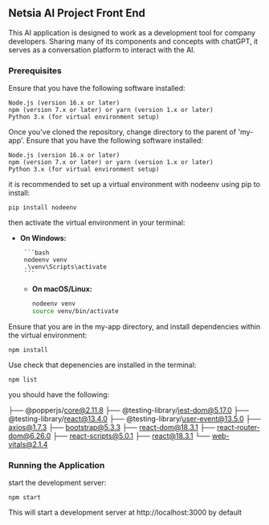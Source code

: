 ## Netsia AI Project Front End

This AI application is designed to work as a development tool for company developers. Sharing many of its components and concepts with chatGPT, it serves as a conversation platform to interact with the AI.


### Prerequisites

Ensure that you have the following software installed:

    Node.js (version 16.x or later)
    npm (version 7.x or later) or yarn (version 1.x or later)
    Python 3.x (for virtual environment setup)

Once you've cloned the repository, change directory to the parent of 'my-app'. Ensure that you have the following software installed:

    Node.js (version 16.x or later)
    npm (version 7.x or later) or yarn (version 1.x or later)
    Python 3.x (for virtual environment setup)


it is recommended to set up a virtual environment with nodeenv using pip to install:


    pip install nodeenv

then activate the virtual environment in your terminal:
 - **On Windows:**

        ```bash
        nodeenv venv
        .\venv\Scripts\activate
        ```

    - **On macOS/Linux:**

        ```bash
        nodeenv venv
        source venv/bin/activate
        ```

Ensure that you are in the my-app directory, and install dependencies within the virtual environment:

    npm install

Use check that depenencies are installed in the terminal: 

    npm list



you should have the following:

├── @popperjs/core@2.11.8
├── @testing-library/jest-dom@5.17.0
├── @testing-library/react@13.4.0
├── @testing-library/user-event@13.5.0
├── axios@1.7.3
├── bootstrap@5.3.3
├── react-dom@18.3.1
├── react-router-dom@6.26.0
├── react-scripts@5.0.1
├── react@18.3.1
└── web-vitals@2.1.4


### Running the Application

start the development server:

    npm start

This will start a development server at http://localhost:3000 by default

